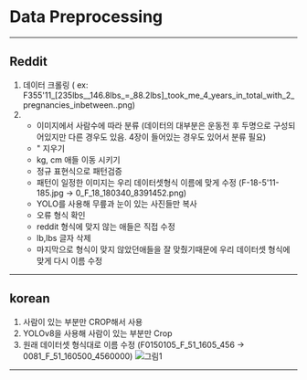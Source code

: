 # Data Preprocessing
---
## Reddit
  1. 데이터 크롤링 ( ex: F355'11_[235lbs__146.8lbs_=_88.2lbs]_took_me_4_years_in_total_with_2_pregnancies_inbetween..png)
  2. - 이미지에서 사람수에 따라 분류
(데이터의 대부분은 운동전 후 두명으로 구성되어있지만 다른 경우도 있음. 4장이 들어있는 경우도 있어서 분류 필요)
     - " 지우기 
     -  kg, cm 애들 이동 시키기 
     - 정규 표현식으로 패턴검증
     - 패턴이 일정한 이미지는 우리 데이터셋형식 이름에 맞게 수정 (F-18-5'11-185.jpg -> 0_F_18_180340_8391452.png)
     - YOLO를 사용해 무릎과 눈이 있는 사진들만 복사
     - 오류 형식 확인
     - reddit 형식에 맞지 않는 애들은 직접 수정
     - lb,lbs 글자 삭제
     - 마지막으로 형식이 맞지 않았던애들을 잘 맞췄기때문에 우리 데이터셋 형식에 맞게 다시 이름 수정  
---
## korean 
  1. 사람이 있는 부분만 CROP해서 사용
  2. YOLOv8을 사용해 사람이 있는 부분만 Crop
  3. 원래 데이터셋 형식대로 이름 수정 (F0150105_F_51_1605_456 -> 0081_F_51_160500_4560000)
![그림1](https://github.com/user-attachments/assets/36467bc0-87f3-4b06-adf0-558de3f98c60)

---
